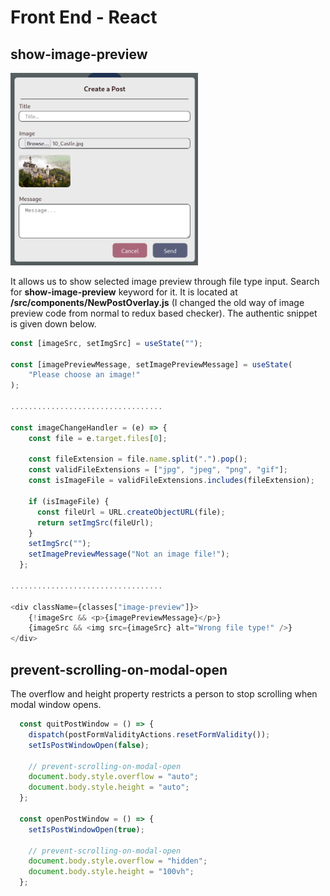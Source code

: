 # Front End - React

## show-image-preview

<img src="./readme-images/image-preview-window.png" style="width: 300px">

It allows us to show selected image preview through file type input. Search for **show-image-preview** keyword for it. It is located at **/src/components/NewPostOverlay.js** (I changed the old way of image preview code from normal to redux based checker). The authentic snippet is given down below.

```javascript
const [imageSrc, setImgSrc] = useState("");

const [imagePreviewMessage, setImagePreviewMessage] = useState(
    "Please choose an image!"
);

..................................

const imageChangeHandler = (e) => {
    const file = e.target.files[0];

    const fileExtension = file.name.split(".").pop();
    const validFileExtensions = ["jpg", "jpeg", "png", "gif"];
    const isImageFile = validFileExtensions.includes(fileExtension);

    if (isImageFile) {
      const fileUrl = URL.createObjectURL(file);
      return setImgSrc(fileUrl);
    }
    setImgSrc("");
    setImagePreviewMessage("Not an image file!");
  };

..................................

<div className={classes["image-preview"]}>
    {!imageSrc && <p>{imagePreviewMessage}</p>}
    {imageSrc && <img src={imageSrc} alt="Wrong file type!" />}
</div>

```

## prevent-scrolling-on-modal-open
The overflow and height property restricts a person to stop scrolling when modal window opens.

```javascript
  const quitPostWindow = () => {
    dispatch(postFormValidityActions.resetFormValidity());
    setIsPostWindowOpen(false);

    // prevent-scrolling-on-modal-open
    document.body.style.overflow = "auto";
    document.body.style.height = "auto";
  };

  const openPostWindow = () => {
    setIsPostWindowOpen(true);

    // prevent-scrolling-on-modal-open
    document.body.style.overflow = "hidden";
    document.body.style.height = "100vh";
  };
```